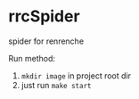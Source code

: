 # rrcSpider
spider for renrenche

Run method:
1. `mkdir image` in project root dir
2. just run `make start`
